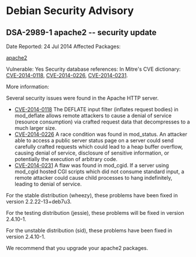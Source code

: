 
Debian Security Advisory
========================


DSA-2989-1 apache2 -- security update
-------------------------------------



Date Reported:
24 Jul 2014
Affected Packages:

[apache2](https://packages.debian.org/src:apache2)

Vulnerable:
Yes
Security database references:
In Mitre's CVE dictionary: [CVE-2014-0118](https://security-tracker.debian.org/tracker/CVE-2014-0118), [CVE-2014-0226](https://security-tracker.debian.org/tracker/CVE-2014-0226), [CVE-2014-0231](https://security-tracker.debian.org/tracker/CVE-2014-0231).  

More information:

Several security issues were found in the Apache HTTP server.


* [CVE-2014-0118](https://security-tracker.debian.org/tracker/CVE-2014-0118)
The DEFLATE input filter (inflates request bodies) in mod\_deflate
 allows remote attackers to cause a denial of service (resource
 consumption) via crafted request data that decompresses to a much
 larger size.
* [CVE-2014-0226](https://security-tracker.debian.org/tracker/CVE-2014-0226)
A race condition was found in mod\_status. An attacker able to
 access a public server status page on a server could send carefully
 crafted requests which could lead to a heap buffer overflow,
 causing denial of service, disclosure of sensitive information, or
 potentially the execution of arbitrary code.
* [CVE-2014-0231](https://security-tracker.debian.org/tracker/CVE-2014-0231)
A flaw was found in mod\_cgid. If a server using mod\_cgid hosted
 CGI scripts which did not consume standard input, a remote attacker
 could cause child processes to hang indefinitely, leading to denial
 of service.


For the stable distribution (wheezy), these problems have been fixed in
version 2.2.22-13+deb7u3.


For the testing distribution (jessie), these problems will be fixed in
version 2.4.10-1.


For the unstable distribution (sid), these problems have been fixed in
version 2.4.10-1.


We recommend that you upgrade your apache2 packages.





